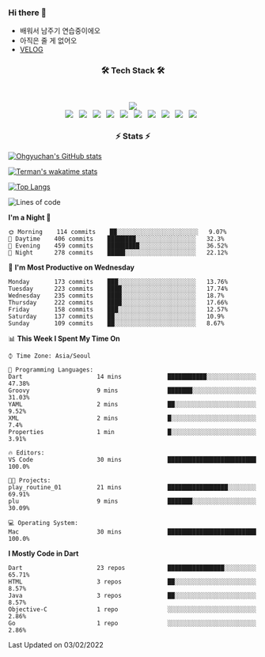 <!--
**Ohgyuchan/Ohgyuchan** is a ✨ _special_ ✨ repository because its `README.md` (this file) appears on your GitHub profile.

Here are some ideas to get you started:

- 🔭 I’m currently working on ...
- 🌱 I’m currently learning ...
- 👯 I’m looking to collaborate on ...
- 🤔 I’m looking for help with ...
- 💬 Ask me about ...
- 📫 How to reach me: ...
- 😄 Pronouns: ...
- ⚡ Fun fact: ...
-->

### Hi there 👋
  * 배워서 남주기 연습중이에오
  * 아직은 줄 게 없어오
  * [VELOG](https://velog.io/@terman)



<h3 align="center"><b>🛠 Tech Stack 🛠</b></h3>
</br>

<p align="center">
<a href="https://hits.seeyoufarm.com"><img src="https://hits.seeyoufarm.com/api/count/incr/badge.svg?url=https%3A%2F%2Fgithub.com%2FOhgyuchan&count_bg=%2379C83D&title_bg=%23555555&icon=&icon_color=%23E7E7E7&title=visitors+%F0%9F%99%8C&edge_flat=false"/></a></br>
<img src="https://img.shields.io/badge/HTML5-E34F26?style=flat-square&logo=HTML5&logoColor=white"/></a> &nbsp
<img src="https://img.shields.io/badge/CSS3-1572B6?style=flat-square&logo=CSS3&logoColor=white"/></a> &nbsp
<!-- <img src="https://img.shields.io/badge/JavaScript-F7DF1E?style=flat-square&logo=JavaScript&logoColor=white"/></a> &nbsp -->
<!-- <img src="https://img.shields.io/badge/Node.js-339933?style=flat-square&logo=Node.js&logoColor=white"/></a> &nbsp -->
<img src="https://img.shields.io/badge/Android-3DDC84?style=flat-square&logo=Android&logoColor=white"/></a> &nbsp
<img src="https://img.shields.io/badge/Flutter-02569B?style=flat-square&logo=Flutter&logoColor=white"></a> &nbsp
<img src="https://img.shields.io/badge/Dart-0175C2?style=flat-square&logo=Dart&logoColor=white"></a> &nbsp
<img src="https://img.shields.io/badge/R-0175C2?style=flat-square&logo=R&logoColor=white"></a> &nbsp
<!-- <img src="https://img.shields.io/badge/MongoDB-47A248?style=flat-square&logo=MongoDB&logoColor=white"/></a> &nbsp -->
<!-- <img src="https://img.shields.io/badge/MySQL-4479A1?style=flat-square&logo=MySQL&logoColor=white"/></a> &nbsp -->
<img src="https://img.shields.io/badge/c++-00599C?style=flat-square&logo=c%2B%2B&logoColor=white"/></a> &nbsp 
<img src="https://img.shields.io/badge/github-181717?style=flat-squar&logo=github&logoColor=white"></a> &nbsp 
<img src="https://img.shields.io/badge/linux-FCC624?style=flat-squar&logo=linux&logoColor=black"></a> &nbsp 
<img src="https://img.shields.io/badge/unity-00599C?style=flat-squar&logo=unity&logoColor=black"></a> &nbsp 
<!-- <img src="https://img.shields.io/badge/Amazon AWS-232F3E?style=flat-square&logo=Amazon%20AWS&logoColor=white"/></a> &nbsp </p> -->

<h3 align="center"><b>⚡️ Stats ⚡️</b></h3>


[![Ohgyuchan's GitHub stats](https://github-readme-stats.vercel.app/api?username=Ohgyuchan&count_private=true&show_icons=true&theme=buefy)](https://github.com/Ohgyuchan/github-readme-stats)

[![Terman's wakatime stats](https://github-readme-stats.vercel.app/api/wakatime?username=@TermanOh&theme=buefy)](https://github.com/anuraghazra/github-readme-stats)

[![Top Langs](https://github-readme-stats.vercel.app/api/top-langs/?username=Ohgyuchan&layout=compact&count_private=true&show_icons=true&theme=buefy)](https://github.com/Ohgyuchan/github-readme-stats)
  
<!--START_SECTION:waka-->
![Lines of code](https://img.shields.io/badge/From%20Hello%20World%20I%27ve%20Written-1.2%20million%20lines%20of%20code-blue)

**I'm a Night 🦉** 

```text
🌞 Morning    114 commits    ██░░░░░░░░░░░░░░░░░░░░░░░   9.07% 
🌆 Daytime    406 commits    ████████░░░░░░░░░░░░░░░░░   32.3% 
🌃 Evening    459 commits    █████████░░░░░░░░░░░░░░░░   36.52% 
🌙 Night      278 commits    █████░░░░░░░░░░░░░░░░░░░░   22.12%

```
📅 **I'm Most Productive on Wednesday** 

```text
Monday       173 commits    ███░░░░░░░░░░░░░░░░░░░░░░   13.76% 
Tuesday      223 commits    ████░░░░░░░░░░░░░░░░░░░░░   17.74% 
Wednesday    235 commits    ████░░░░░░░░░░░░░░░░░░░░░   18.7% 
Thursday     222 commits    ████░░░░░░░░░░░░░░░░░░░░░   17.66% 
Friday       158 commits    ███░░░░░░░░░░░░░░░░░░░░░░   12.57% 
Saturday     137 commits    ██░░░░░░░░░░░░░░░░░░░░░░░   10.9% 
Sunday       109 commits    ██░░░░░░░░░░░░░░░░░░░░░░░   8.67%

```


📊 **This Week I Spent My Time On** 

```text
⌚︎ Time Zone: Asia/Seoul

💬 Programming Languages: 
Dart                     14 mins             ███████████░░░░░░░░░░░░░░   47.38% 
Groovy                   9 mins              ███████░░░░░░░░░░░░░░░░░░   31.03% 
YAML                     2 mins              ██░░░░░░░░░░░░░░░░░░░░░░░   9.52% 
XML                      2 mins              █░░░░░░░░░░░░░░░░░░░░░░░░   7.4% 
Properties               1 min               █░░░░░░░░░░░░░░░░░░░░░░░░   3.91%

🔥 Editors: 
VS Code                  30 mins             █████████████████████████   100.0%

🐱‍💻 Projects: 
play_routine_01          21 mins             █████████████████░░░░░░░░   69.91% 
plu                      9 mins              ███████░░░░░░░░░░░░░░░░░░   30.09%

💻 Operating System: 
Mac                      30 mins             █████████████████████████   100.0%

```

**I Mostly Code in Dart** 

```text
Dart                     23 repos            ████████████████░░░░░░░░░   65.71% 
HTML                     3 repos             ██░░░░░░░░░░░░░░░░░░░░░░░   8.57% 
Java                     3 repos             ██░░░░░░░░░░░░░░░░░░░░░░░   8.57% 
Objective-C              1 repo              ░░░░░░░░░░░░░░░░░░░░░░░░░   2.86% 
Go                       1 repo              ░░░░░░░░░░░░░░░░░░░░░░░░░   2.86%

```



 Last Updated on 03/02/2022
<!--END_SECTION:waka-->


